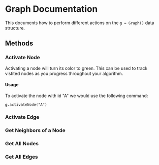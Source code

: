 # Graph Documentation

This documents how to perform different actions on the `g = Graph()` data structure.

## Methods

### Activate Node

Activating a node will turn its color to green. This can be used to track vistited nodes as you progress throughout your algorithm.

#### Usage

To activate the node with id "A" we would use the following command:

```
g.activateNode("A")
```

### Activate Edge

### Get Neighbors of a Node

### Get All Nodes

### Get All Edges
